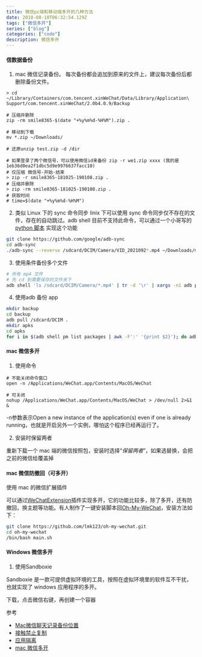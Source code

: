 ```yaml
---
title: 微信pc端和移动端多开的几种方法 
date: 2018-08-10T06:32:54.129Z
tags: ["微信多开"]
series: ["blog"]
categories: ["code"]
description: 微信多开
---
```



#### 信数据备份
1. mac 微信记录备份。
每次备份都会追加到原来的文件上，建议每次备份后都删除备份文件。
```shell
> cd ~/Library/Containers/com.tencent.xinWeChat/Data/Library/Application\ Support/com.tencent.xinWeChat/2.0b4.0.9/Backup

# 压缩并删除
zip -rm smile8365-$(date "+%y%m%d-%H%M").zip .

# 移动到下载
mv *.zip ~/Downloads/

# 还原unzip test.zip -d /dir

# 如果登录了两个微信号，可以使用微信id来备份 zip -r we1.zip xxxx (我的是1eb36d0ea2f1dbc5d9e9976637facc10)
# 仅压缩 微信号-开始-结束
> zip -r smile8365-181025-190108.zip . 
# 压缩并删除
> zip -rm smile8365-181025-190108.zip .
# 获取时间
# time=$(date "+%y%m%d-%H%M")

```

2. 类似 Linux 下的 sync 命令同步
linix 下可以使用 sync 命令同步仅不存在的文件，存在的自动跳过。adb shell 目前不支持此命令，可以通过一个小哥写的[ python 脚本](https://github.com/google/adb-sync) 实现这个功能
```bash
git clone https://github.com/google/adb-sync
cd adb-sync
./adb-sync --reverse /sdcard/DCIM/Camera/VID_2021092*.mp4 ~/Downloads/mp4/
```

3. 使用条件备份多个文件
```bash
# 所有 mp4 文件
# 先 cd 到需要保存的文件夹下
adb shell 'ls /sdcard/DCIM/Camera/*.mp4' | tr -d '\r' | xargs -n1 adb pull
```

4. 使用adb 备份 app

```bash
mkdir backup
cd backup
adb pull /sdcard/DCIM .
mkdir apks
cd apks
for i in $(adb shell pm list packages | awk -F':' '{print $2}'); do adb pull "$(adb shell pm path $i | awk -F':' '{print $2}')"; mv base.apk $i.apk 2&> /dev/null ;done
```



#### mac 微信多开

1. 使用命令

```
# 不能关闭命令窗口
open -n /Applications/WeChat.app/Contents/MacOS/WeChat

# 可关闭
nohup /Applications/WeChat.app/Contents/MacOS/WeChat > /dev/null 2>&1 &
```
-n参数表示Open a new instance of the application(s) even if one is already running，也就是开启另外一个实例，哪怕这个程序已经再运行了。

2. 安装时保留两者

重新下载一个 mac 端的微信按照包，安装时选择“*保留两者*”，如果选替换，会把之前的微信给覆盖掉

#### mac 微信防撤回（可多开）

使用 mac 的微信扩展插件

可以通过[WeChatExtension](https://github.com/MustangYM/WeChatExtension-ForMac)插件实现多开，它的功能比较多，除了多开，还有防撤回，换主题等功能。有人制作了一键安装脚本回[Oh-My-WeChat](https://github.com/lmk123/oh-my-wechat)，安装方法如下：
```bash
git clone https://github.com/lmk123/oh-my-wechat.git
cd oh-my-wechat
/bin/bash main.sh
```



#### Windows 微信多开

1. 使用Sandboxie

Sandboxie 是一款可提供虚拟环境的工具，按照在虚拟环境里的软件互不干扰，也就实现了 windows 应用程序的多开。

下载，点击微信右键，再创建一个容器




参考  
- [Mac微信聊天记录备份位置](https://www.zhihu.com/question/50022284/answer/123677875)
- [接触禁止复制](https://zhuanlan.zhihu.com/p/32155254)
- [应用隔离](https://www.zhihu.com/question/25395183/answer/79937376)
- [mac 微信多开](https://www.zhihu.com/question/60153484)